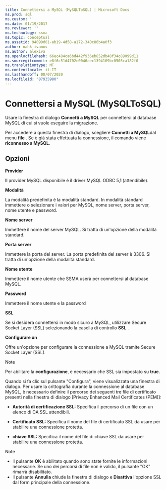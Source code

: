 ```yaml
---
title: Connettersi a MySQL (MySQLToSQL) | Microsoft Docs
ms.prod: sql
ms.custom: ''
ms.date: 01/19/2017
ms.reviewer: ''
ms.technology: ssma
ms.topic: conceptual
ms.assetid: 94099d01-ab19-4d58-a172-340c86b4a0f3
author: nahk-ivanov
ms.author: alexiva
ms.openlocfilehash: 66ec484ca6bd442f936eb852db48f34c89099d11
ms.sourcegitcommit: e8f6c51d4702c0046aec1394109bc0503ca182f0
ms.translationtype: MT
ms.contentlocale: it-IT
ms.lasthandoff: 08/07/2020
ms.locfileid: "87935980"
---
```

# <a name="connect-to-mysql-mysqltosql"></a>Connettersi a MySQL (MySQLToSQL)
Usare la finestra di dialogo **Connetti a MySQL** per connettersi al database MySQL di cui si vuole eseguire la migrazione.  
  
Per accedere a questa finestra di dialogo, scegliere **Connetti a MySQL**dal menu **file** . Se è già stata effettuata la connessione, il comando viene **riconnesso a MySQL**.  
  
## <a name="options"></a>Opzioni  
**Provider**  
  
Il provider MySQL disponibile è il driver MySQL ODBC 5,1 (attendibile).  
  
**Modalità**  
  
La modalità predefinita è la modalità standard. In modalità standard immettere o selezionare i valori per MySQL, nome server, porta server, nome utente e password.  
  
**Nome server**  
  
Immettere il nome del server MySQL. Si tratta di un'opzione della modalità standard.  
  
**Porta server**  
  
Immettere la porta del server. La porta predefinita del server è 3306. Si tratta di un'opzione della modalità standard.  
  
**Nome utente**  
  
Immettere il nome utente che SSMA userà per connettersi al database MySQL.  
  
**Password**  
  
Immettere il nome utente e la password  
  
**SSL**  
  
Se si desidera connettersi in modo sicuro a MySQL, utilizzare Secure Socket Layer (SSL) selezionando la casella di controllo **SSL** .  
  
**Configurare un**  
  
Offre un'opzione per configurare la connessione a MySQL tramite Secure Socket Layer (SSL).  
  
> [!NOTE]  
> Per abilitare la **configurazione**, è necessario che SSL sia impostato su **true**.  
  
Quando si fa clic sul pulsante "Configura", viene visualizzata una finestra di dialogo. Per usare la crittografia durante la connessione al database MySQL, è necessario definire il percorso dei seguenti tre file di certificato presenti nella finestra di dialogo [Privacy Enhanced Mail Certificates (PEM)]:  
  
-   **Autorità di certificazione SSL:** Specifica il percorso di un file con un elenco di CA SSL attendibili.  
  
-   **Certificato SSL:** Specifica il nome del file di certificato SSL da usare per stabilire una connessione protetta.  
  
-   **chiave SSL:** Specifica il nome del file di chiave SSL da usare per stabilire una connessione protetta.  
  
> [!NOTE]  
> -   Il pulsante **OK** è abilitato quando sono state fornite le informazioni necessarie. Se uno dei percorsi di file non è valido, il pulsante "OK" rimarrà disabilitato.  
> -   Il pulsante **Annulla** chiude la finestra di dialogo e **Disattiva** l'opzione SSL dal form principale della connessione.  
  
